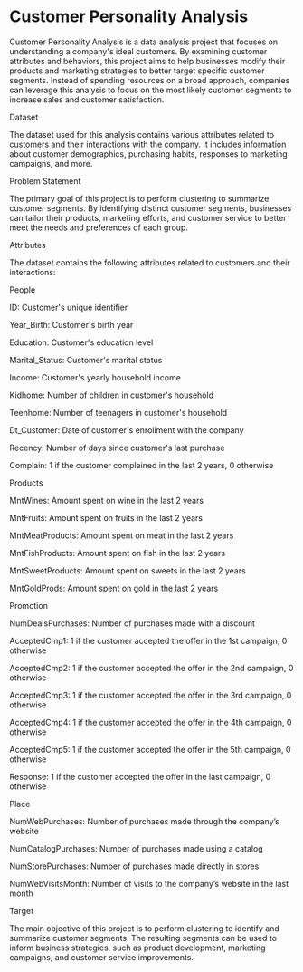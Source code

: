 # Customer Personality Analysis

Customer Personality Analysis is a data analysis project that focuses on understanding a company's ideal customers. By examining customer attributes and behaviors, this project aims to help businesses modify their products and marketing strategies to better target specific customer segments. Instead of spending resources on a broad approach, companies can leverage this analysis to focus on the most likely customer segments to increase sales and customer satisfaction.

Dataset

The dataset used for this analysis contains various attributes related to customers and their interactions with the company. It includes information about customer demographics, purchasing habits, responses to marketing campaigns, and more.

Problem Statement

The primary goal of this project is to perform clustering to summarize customer segments. By identifying distinct customer segments, businesses can tailor their products, marketing efforts, and customer service to better meet the needs and preferences of each group.

Attributes

The dataset contains the following attributes related to customers and their interactions:

People

ID: Customer's unique identifier

Year_Birth: Customer's birth year

Education: Customer's education level

Marital_Status: Customer's marital status

Income: Customer's yearly household income

Kidhome: Number of children in customer's household

Teenhome: Number of teenagers in customer's household

Dt_Customer: Date of customer's enrollment with the company

Recency: Number of days since customer's last purchase

Complain: 1 if the customer complained in the last 2 years, 0 otherwise

Products

MntWines: Amount spent on wine in the last 2 years

MntFruits: Amount spent on fruits in the last 2 years

MntMeatProducts: Amount spent on meat in the last 2 years

MntFishProducts: Amount spent on fish in the last 2 years

MntSweetProducts: Amount spent on sweets in the last 2 years

MntGoldProds: Amount spent on gold in the last 2 years

Promotion

NumDealsPurchases: Number of purchases made with a discount

AcceptedCmp1: 1 if the customer accepted the offer in the 1st campaign, 0 otherwise

AcceptedCmp2: 1 if the customer accepted the offer in the 2nd campaign, 0 otherwise

AcceptedCmp3: 1 if the customer accepted the offer in the 3rd campaign, 0 otherwise

AcceptedCmp4: 1 if the customer accepted the offer in the 4th campaign, 0 otherwise

AcceptedCmp5: 1 if the customer accepted the offer in the 5th campaign, 0 otherwise

Response: 1 if the customer accepted the offer in the last campaign, 0 otherwise

Place

NumWebPurchases: Number of purchases made through the company’s website

NumCatalogPurchases: Number of purchases made using a catalog

NumStorePurchases: Number of purchases made directly in stores

NumWebVisitsMonth: Number of visits to the company’s website in the last month

Target

The main objective of this project is to perform clustering to identify and summarize customer segments. The resulting segments can be used to inform business strategies, such as product development, marketing campaigns, and customer service improvements.



